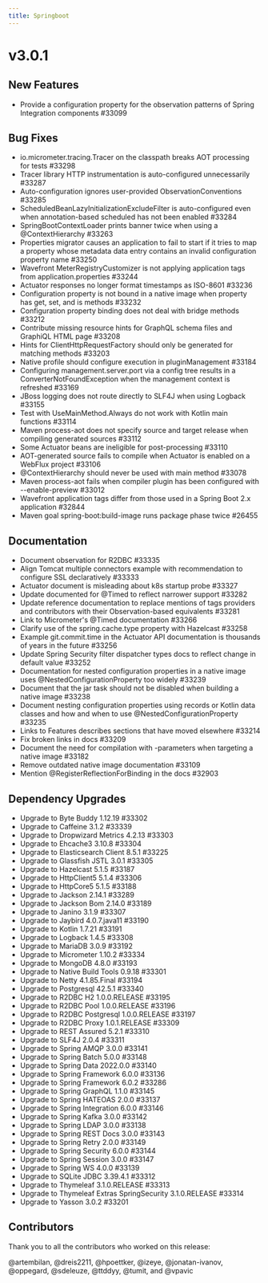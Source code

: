 ```yaml
---
title: Springboot
---
```


# v3.0.1

## New Features

- Provide a configuration property for the observation patterns of Spring Integration components #33099

## Bug Fixes

- io.micrometer.tracing.Tracer on the classpath breaks AOT processing for tests #33298
- Tracer library HTTP instrumentation is auto-configured unnecessarily #33287
- Auto-configuration ignores user-provided ObservationConventions #33285
- ScheduledBeanLazyInitializationExcludeFilter is auto-configured even when annotation-based scheduled has not been
  enabled #33284
- SpringBootContextLoader prints banner twice when using a @ContextHierarchy #33263
- Properties migrator causes an application to fail to start if it tries to map a property whose metadata data entry
  contains an invalid configuration property name #33250
- Wavefront MeterRegistryCustomizer is not applying application tags from application.properties #33244
- Actuator responses no longer format timestamps as ISO-8601 #33236
- Configuration property is not bound in a native image when property has get, set, and is methods #33232
- Configuration property binding does not deal with bridge methods #33212
- Contribute missing resource hints for GraphQL schema files and GraphiQL HTML page #33208
- Hints for ClientHttpRequestFactory should only be generated for matching methods #33203
- Native profile should configure execution in pluginManagement #33184
- Configuring management.server.port via a config tree results in a ConverterNotFoundException when the management
  context is refreshed #33169
- JBoss logging does not route directly to SLF4J when using Logback #33155
- Test with UseMainMethod.Always do not work with Kotlin main functions #33114
- Maven process-aot does not specify source and target release when compiling generated sources #33112
- Some Actuator beans are ineligible for post-processing #33110
- AOT-generated source fails to compile when Actuator is enabled on a WebFlux project #33106
- @ContextHierarchy should never be used with main method #33078
- Maven process-aot fails when compiler plugin has been configured with --enable-preview #33012
- Wavefront application tags differ from those used in a Spring Boot 2.x application #32844
- Maven goal spring-boot:build-image runs package phase twice #26455

## Documentation

- Document observation for R2DBC #33335
- Align Tomcat multiple connectors example with recommendation to configure SSL declaratively #33333
- Actuator document is misleading about k8s startup probe #33327
- Update documented for @Timed to reflect narrower support #33282
- Update reference documentation to replace mentions of tags providers and contributors with their Observation-based
  equivalents #33281
- Link to Micrometer's @Timed documentation #33266
- Clarify use of the spring.cache.type property with Hazelcast #33258
- Example git.commit.time in the Actuator API documentation is thousands of years in the future #33256
- Update Spring Security filter dispatcher types docs to reflect change in default value #33252
- Documentation for nested configuration properties in a native image uses @NestedConfigurationProperty too widely
  #33239
- Document that the jar task should not be disabled when building a native image #33238
- Document nesting configuration properties using records or Kotlin data classes and how and when to use
  @NestedConfigurationProperty #33235
- Links to Features describes sections that have moved elsewhere #33214
- Fix broken links in docs #33209
- Document the need for compilation with -parameters when targeting a native image #33182
- Remove outdated native image documentation #33109
- Mention @RegisterReflectionForBinding in the docs #32903

## Dependency Upgrades

- Upgrade to Byte Buddy 1.12.19 #33302
- Upgrade to Caffeine 3.1.2 #33339
- Upgrade to Dropwizard Metrics 4.2.13 #33303
- Upgrade to Ehcache3 3.10.8 #33304
- Upgrade to Elasticsearch Client 8.5.1 #33225
- Upgrade to Glassfish JSTL 3.0.1 #33305
- Upgrade to Hazelcast 5.1.5 #33187
- Upgrade to HttpClient5 5.1.4 #33306
- Upgrade to HttpCore5 5.1.5 #33188
- Upgrade to Jackson 2.14.1 #33289
- Upgrade to Jackson Bom 2.14.0 #33189
- Upgrade to Janino 3.1.9 #33307
- Upgrade to Jaybird 4.0.7.java11 #33190
- Upgrade to Kotlin 1.7.21 #33191
- Upgrade to Logback 1.4.5 #33308
- Upgrade to MariaDB 3.0.9 #33192
- Upgrade to Micrometer 1.10.2 #33334
- Upgrade to MongoDB 4.8.0 #33193
- Upgrade to Native Build Tools 0.9.18 #33301
- Upgrade to Netty 4.1.85.Final #33194
- Upgrade to Postgresql 42.5.1 #33340
- Upgrade to R2DBC H2 1.0.0.RELEASE #33195
- Upgrade to R2DBC Pool 1.0.0.RELEASE #33196
- Upgrade to R2DBC Postgresql 1.0.0.RELEASE #33197
- Upgrade to R2DBC Proxy 1.0.1.RELEASE #33309
- Upgrade to REST Assured 5.2.1 #33310
- Upgrade to SLF4J 2.0.4 #33311
- Upgrade to Spring AMQP 3.0.0 #33141
- Upgrade to Spring Batch 5.0.0 #33148
- Upgrade to Spring Data 2022.0.0 #33140
- Upgrade to Spring Framework 6.0.0 #33136
- Upgrade to Spring Framework 6.0.2 #33286
- Upgrade to Spring GraphQL 1.1.0 #33145
- Upgrade to Spring HATEOAS 2.0.0 #33137
- Upgrade to Spring Integration 6.0.0 #33146
- Upgrade to Spring Kafka 3.0.0 #33142
- Upgrade to Spring LDAP 3.0.0 #33138
- Upgrade to Spring REST Docs 3.0.0 #33143
- Upgrade to Spring Retry 2.0.0 #33149
- Upgrade to Spring Security 6.0.0 #33144
- Upgrade to Spring Session 3.0.0 #33147
- Upgrade to Spring WS 4.0.0 #33139
- Upgrade to SQLite JDBC 3.39.4.1 #33312
- Upgrade to Thymeleaf 3.1.0.RELEASE #33313
- Upgrade to Thymeleaf Extras SpringSecurity 3.1.0.RELEASE #33314
- Upgrade to Yasson 3.0.2 #33201

## Contributors

Thank you to all the contributors who worked on this release:

@artembilan, @dreis2211, @hpoettker, @izeye, @jonatan-ivanov, @oppegard, @sdeleuze, @ttddyy, @tumit, and @vpavic